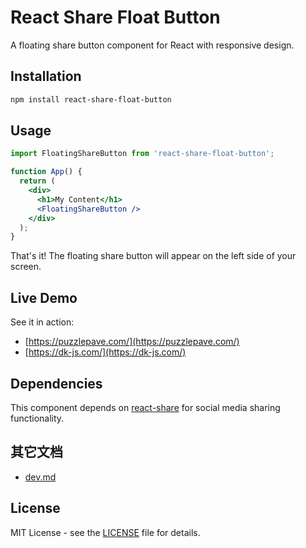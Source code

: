 # React Share Float Button

A floating share button component for React with responsive design.

## Installation

```bash
npm install react-share-float-button
```

## Usage

```jsx
import FloatingShareButton from 'react-share-float-button';

function App() {
  return (
    <div>
      <h1>My Content</h1>
      <FloatingShareButton />
    </div>
  );
}
```

That's it! The floating share button will appear on the left side of your screen.

## Live Demo

See it in action: 
- [https://puzzlepave.com/](https://puzzlepave.com/)
- [https://dk-js.com/](https://dk-js.com/)

## Dependencies

This component depends on [react-share](https://www.npmjs.com/package/react-share) for social media sharing functionality.

## 其它文档

- [dev.md](dev.md)

## License

MIT License - see the [LICENSE](LICENSE) file for details.
